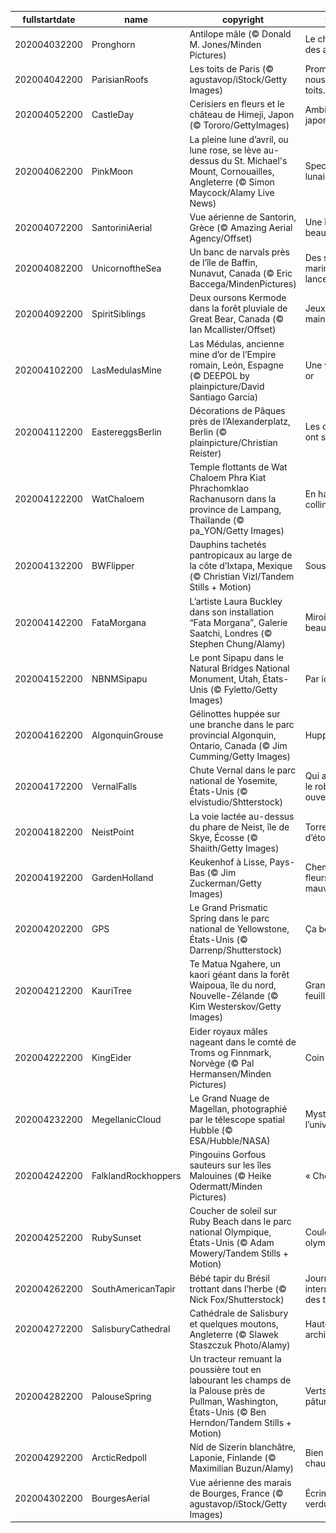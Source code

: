 |fullstartdate|name|copyright|title|image|
|--|--|--|--|--|
202004032200|Pronghorn|Antilope mâle (© Donald M. Jones/Minden Pictures)|Le chemin des antilopes|![](/fr-FR/2020/04/202004032200Pronghorn.jpg)|
202004042200|ParisianRoofs|Les toits de Paris (© agustavop/iStock/Getty Images)|Promenons-nous, sur les toits…|![](/fr-FR/2020/04/202004042200ParisianRoofs.jpg)|
202004052200|CastleDay|Cerisiers en fleurs et le château de Himeji, Japon (© Tororo/GettyImages)|Ambiance japonisante|![](/fr-FR/2020/04/202004052200CastleDay.jpg)|
202004062200|PinkMoon|La pleine lune d’avril, ou lune rose, se lève au-dessus du St. Michael's Mount, Cornouailles, Angleterre (© Simon Maycock/Alamy Live News)|Spectacle lunaire|![](/fr-FR/2020/04/202004062200PinkMoon.jpg)|
202004072200|SantoriniAerial|Vue aérienne de Santorin, Grèce (© Amazing Aerial Agency/Offset)|Une île de beauté|![](/fr-FR/2020/04/202004072200SantoriniAerial.jpg)|
202004082200|UnicornoftheSea|Un banc de narvals près de l’île de Baffin, Nunavut, Canada (© Eric Baccega/MindenPictures)|Des sous-marins à lance ?|![](/fr-FR/2020/04/202004082200UnicornoftheSea.jpg)|
202004092200|SpiritSiblings|Deux oursons Kermode dans la forêt pluviale de Great Bear, Canada (© Ian Mcallister/Offset)|Jeux de mains…|![](/fr-FR/2020/04/202004092200SpiritSiblings.jpg)|
202004102200|LasMedulasMine|Las Médulas, ancienne mine d’or de l’Empire romain, León, Espagne (© DEEPOL by plainpicture/David Santiago Garcia)|Une vue en or|![](/fr-FR/2020/04/202004102200LasMedulasMine.jpg)|
202004112200|EastereggsBerlin|Décorations de Pâques près de l’Alexanderplatz, Berlin (© plainpicture/Christian Reister)|Les cloches ont sonné !|![](/fr-FR/2020/04/202004112200EastereggsBerlin.jpg)|
202004122200|WatChaloem|Temple flottants de Wat Chaloem Phra Kiat Phrachomklao Rachanusorn dans la province de Lampang, Thaïlande (© pa_YON/Getty Images)|En haut de la colline|![](/fr-FR/2020/04/202004122200WatChaloem.jpg)|
202004132200|BWFlipper|Dauphins tachetés pantropicaux au large de la côte d’Ixtapa, Mexique (© Christian Vizl/Tandem Stills + Motion)|Sous l’océan|![](/fr-FR/2020/04/202004132200BWFlipper.jpg)|
202004142200|FataMorgana|L’artiste Laura Buckley dans son installation “Fata Morgana”, Galerie Saatchi, Londres (© Stephen Chung/Alamy)|Miroir, mon beau miroir|![](/fr-FR/2020/04/202004142200FataMorgana.jpg)|
202004152200|NBNMSipapu|Le pont Sipapu dans le Natural Bridges National Monument, Utah, États-Unis (© Fyletto/Getty Images)|Par ici !|![](/fr-FR/2020/04/202004152200NBNMSipapu.jpg)|
202004162200|AlgonquinGrouse|Gélinottes huppée sur une branche dans le parc provincial Algonquin, Ontario, Canada (© Jim Cumming/Getty Images)|Huppée !|![](/fr-FR/2020/04/202004162200AlgonquinGrouse.jpg)|
202004172200|VernalFalls|Chute Vernal dans le parc national de Yosemite, États-Unis (© elvistudio/Shtterstock)|Qui a laissé le robinet ouvert ?|![](/fr-FR/2020/04/202004172200VernalFalls.jpg)|
202004182200|NeistPoint|La voie lactée au-dessus du phare de Neist, île de Skye, Écosse (© Shaiith/Getty Images)|Torrent d’étoiles|![](/fr-FR/2020/04/202004182200NeistPoint.jpg)|
202004192200|GardenHolland|Keukenhof à Lisse, Pays-Bas (© Jim Zuckerman/Getty Images)|Chemin de fleurs mauves|![](/fr-FR/2020/04/202004192200GardenHolland.jpg)|
202004202200|GPS|Le Grand Prismatic Spring dans le parc national de Yellowstone, États-Unis (© Darrenp/Shutterstock)|Ça bout !|![](/fr-FR/2020/04/202004202200GPS.jpg)|
202004212200|KauriTree|Te Matua Ngahere, un kaori géant dans la forêt Waipoua, île du nord, Nouvelle-Zélande (© Kim Westerskov/Getty Images)|Grand-père feuillage|![](/fr-FR/2020/04/202004212200KauriTree.jpg)|
202004222200|KingEider|Eider royaux mâles nageant dans le comté de Troms og Finnmark, Norvège (© Pal Hermansen/Minden Pictures)|Coin coin|![](/fr-FR/2020/04/202004222200KingEider.jpg)|
202004232200|MegellanicCloud|Le Grand Nuage de Magellan, photographié par le télescope spatial Hubble (© ESA/Hubble/NASA)|Mystères de l’univers|![](/fr-FR/2020/04/202004232200MegellanicCloud.jpg)|
202004242200|FalklandRockhoppers|Pingouins Gorfous sauteurs sur les îles Malouines (© Heike Odermatt/Minden Pictures)|« Cheese ! »|![](/fr-FR/2020/04/202004242200FalklandRockhoppers.jpg)|
202004252200|RubySunset|Coucher de soleil sur Ruby Beach dans le parc national Olympique, États-Unis (© Adam Mowery/Tandem Stills + Motion)|Couleurs olympiques|![](/fr-FR/2020/04/202004252200RubySunset.jpg)|
202004262200|SouthAmericanTapir|Bébé tapir du Brésil trottant dans l’herbe (© Nick Fox/Shutterstock)|Journée internationale des tapirs|![](/fr-FR/2020/04/202004262200SouthAmericanTapir.jpg)|
202004272200|SalisburyCathedral|Cathédrale de Salisbury et quelques moutons, Angleterre (© Slawek Staszczuk Photo/Alamy)|Haute architecture|![](/fr-FR/2020/04/202004272200SalisburyCathedral.jpg)|
202004282200|PalouseSpring|Un tracteur remuant la poussière tout en labourant les champs de la Palouse près de Pullman, Washington, États-Unis (© Ben Herndon/Tandem Stills + Motion)|Verts pâturages|![](/fr-FR/2020/04/202004282200PalouseSpring.jpg)|
202004292200|ArcticRedpoll|Nid de Sizerin blanchâtre, Laponie, Finlande (© Maximilian Buzun/Alamy)|Bien au chaud|![](/fr-FR/2020/04/202004292200ArcticRedpoll.jpg)|
202004302200|BourgesAerial|Vue aérienne des marais de Bourges, France (© agustavop/iStock/Getty Images)|Écrin de verdure|![](/fr-FR/2020/04/202004302200BourgesAerial.jpg)|
